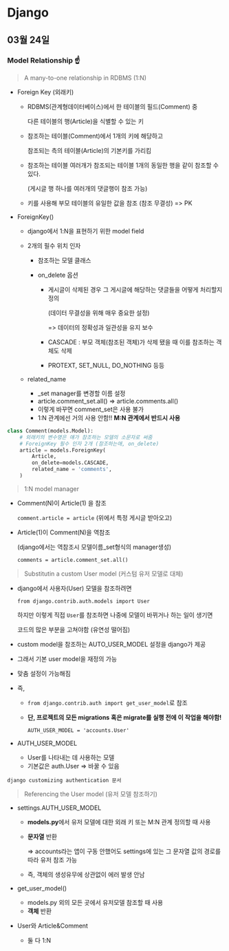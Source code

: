 # Django

## 03월 24일

### Model Relationship ☝

> A many-to-one relationship in RDBMS (1:N)

- Foreign Key (외래키)

  - RDBMS(관계형데이터베이스)에서 한 테이블의 필드(Comment) 중 

    다른 테이블의 행(Article)을 식별할 수 있는 키

  - 참조하는 테이블(Comment)에서 1개의 키에 해당하고 

    참조되는 측의 테이블(Article)의 기본키를 가리킴

  - 참조하는 테이블 여러개가 참조되는 테이블 1개의 동일한 행을 같이 참조할 수 있다.

    (게시글 행 하나를 여러개의 댓글행이 참조 가능)

  - 키를 사용해 부모 테이블의 유일한 값을 참조 (참조 무결성) => PK

- ForeignKey()

  - django에서 1:N을 표현하기 위한 model field

  - 2개의 필수 위치 인자

    - 참조하는 모델 클래스

    - on_delete 옵션

      - 게시글이 삭제된 경우 그 게시글에 해당하는 댓글들을 어떻게 처리할지 정의

        (데이터 무결성을 위해 매우 중요한 설정)

        => 데이터의 정확성과 일관성을 유지 보수

      - CASCADE : 부모 객체(참조된 객체)가 삭제 됐을 때 이를 참조하는 객체도 삭제

      - PROTEXT, SET_NULL, DO_NOTHING 등등

  - related_name

    - _set manager를 변경할 이름 설정
    - article.comment_set.all() => article.comments.all()
    - 이렇게 바꾸면 comment_set은 사용 불가
    - 1:N 관계에선 거의 사용 안함!! **M:N 관계에서 반드시 사용**

```python
class Comment(models.Model):
    # 외래키의 변수명은 얘가 참조하는 모델의 소문자로 써줌
    # ForeignKey 필수 인자 2개 (참조하는애, on_delete)
    article = models.ForeignKey(
        Article,
        on_delete=models.CASCADE,
        related_name = 'comments',
    )
```



> 1:N model manager

- Comment(N)이 Article(1) 을 참조

  `comment.article = article`  (위에서 특정 게시글 받아오고)

- Article(1)이 Comment(N)을 역참조

  (django에서는 역참조시 모델이름_set형식의 manager생성)

  `comments = article.comment_set.all()`




> Substitutin a custom User model (커스텀 유저 모델로 대체)

- django에서 사용자(User) 모델을 참조하려면

  `from django.contrib.auth.models import User`

  하지만 이렇게 직접 `User`를 참조하면 나중에 모델이 바뀌거나 하는 일이 생기면 

  코드의 많은 부분을 고쳐야함 (유연성 떨어짐)

- custom model을 참조하는 AUTO_USER_MODEL 설정을 django가 제공

- 그래서 기본 user model을 재정의 가능

- 맞춤 설정이 가능해짐

- 즉,

  - `from django.contrib.auth import get_user_model`로 참조

  - **단, 프로젝트의 모든 migrations 혹은 migrate를 실행 전에 이 작업을 해야함!**

    `AUTH_USER_MODEL = 'accounts.User'`

- AUTH_USER_MODEL

  - User를 나타내는 데 사용하는 모델
  - 기본값은 auth.User => 바꿀 수 있음

`django customizing authentication 문서`



> Referencing the User model (유저 모델 참조하기)

- settings.AUTH_USER_MODEL

  - **models.py**에서 유저 모델에 대한 외래 키 또는 M:N 관계 정의할 때 사용

  - **문자열** 반환 

    => accounts라는 앱이 구동 안했어도 settings에 있는 그 문자열 값의 경로를 따라 유저 참조 가능

  - 즉, 객체의 생성유무에 상관없이 에러 발생 안남

- get_user_model()

  - models.py 외의 모든 곳에서 유저모델 참조할 때 사용
  - **객체** 반환
  
- User와 Article&Comment

  - 둘 다 1:N